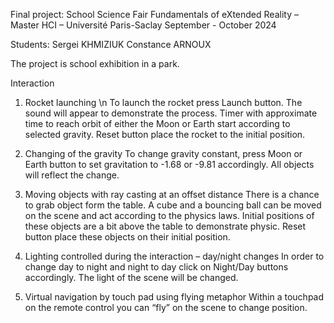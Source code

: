 Final project: School Science Fair
Fundamentals of eXtended Reality – Master HCI – Université Paris-Saclay
September - October 2024

Students:
Sergei KHMIZIUK
Constance ARNOUX

The project is school exhibition in a park. 

Interaction

1. Rocket launching \n
To launch the rocket press Launch button. The sound will appear to demonstrate the process. Timer with approximate time to reach orbit of either the Moon or Earth start according to selected gravity. Reset button place the rocket to the initial position.

2. Changing of the gravity 
To change gravity constant, press Moon or Earth button to set gravitation to -1.68 or -9.81 accordingly. All objects will reflect the change.

3. Moving objects with ray casting at an offset distance
There is a chance to grab object form the table. A cube and a bouncing ball can be moved on the scene and act according to the physics laws. Initial positions of these objects are a bit above the table to demonstrate physic. Reset button place these objects on their initial position.

4. Lighting controlled during the interaction – day/night changes 
In order to change day to night and night to day click on Night/Day buttons accordingly. The light of the scene will be changed.

5. Virtual navigation by touch pad using flying metaphor
Within a touchpad on the remote control you can “fly” on the scene to change position.
